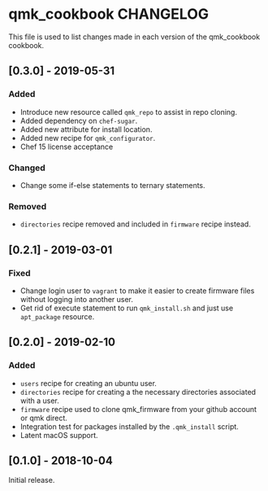 # qmk_cookbook CHANGELOG

This file is used to list changes made in each version of the qmk_cookbook cookbook.

## [0.3.0] - 2019-05-31

### Added
- Introduce new resource called `qmk_repo` to assist in repo cloning. 
- Added dependency on `chef-sugar`.
- Added new attribute for install location.
- Added new recipe for `qmk_configurator`.
- Chef 15 license acceptance

### Changed
- Change some if-else statements to ternary statements. 

### Removed
- `directories` recipe removed and included in `firmware` recipe instead. 

## [0.2.1] - 2019-03-01

### Fixed
- Change login user to `vagrant` to make it easier to create firmware files without logging into another user. 
- Get rid of execute statement to run `qmk_install.sh` and just use `apt_package` resource. 

## [0.2.0] - 2019-02-10

### Added
- `users` recipe for creating an ubuntu user.
- `directories` recipe for creating a the necessary directories associated with a user. 
- `firmware` recipe used to clone qmk_firmware from your github account or qmk direct. 
- Integration test for packages installed by the `.qmk_install` script.
- Latent macOS support. 

## [0.1.0] - 2018-10-04

Initial release.

